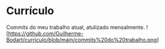 # Currículo
Commits do meu trabalho atual, atulizado mensalmente.
![https://github.com/Guilherme-Bodart/curriculo/blob/main/commits%20do%20trabalho.png]
